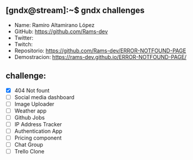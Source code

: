 ## [gndx@stream]:~$ gndx challenges

- Name: Ramiro Altamirano López
- GitHub: https://github.com/Rams-dev
- Twitter:
- Twitch:
- Repositorio: https://github.com/Rams-dev/ERROR-NOTFOUND-PAGE
- Demostracion: https://rams-dev.github.io/ERROR-NOTFOUND-PAGE/

## challenge:
  - [x] 404 Not fount
  - [ ] Social media dashboard
  - [ ] Image Uploader
  - [ ] Weather app
  - [ ] Github Jobs
  - [ ] IP Address Tracker
  - [ ] Authentication App
  - [ ] Pricing component
  - [ ] Chat Group
  - [ ] Trello Clone
